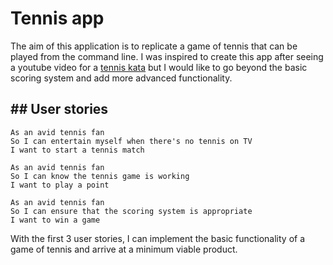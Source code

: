 # Tennis app

The aim of this application is to replicate a game of tennis that can be played from the command line. I was inspired to create this app after seeing a youtube video for a [tennis kata](https://learn.madetech.com/katas/tennis/) but I would like to go beyond the basic scoring system and add more advanced functionality.

## User stories
-------

```
As an avid tennis fan
So I can entertain myself when there's no tennis on TV
I want to start a tennis match

As an avid tennis fan
So I can know the tennis game is working
I want to play a point

As an avid tennis fan
So I can ensure that the scoring system is appropriate
I want to win a game

```

With the first 3 user stories, I can implement the basic functionality of a game of tennis and arrive at a minimum viable product.
